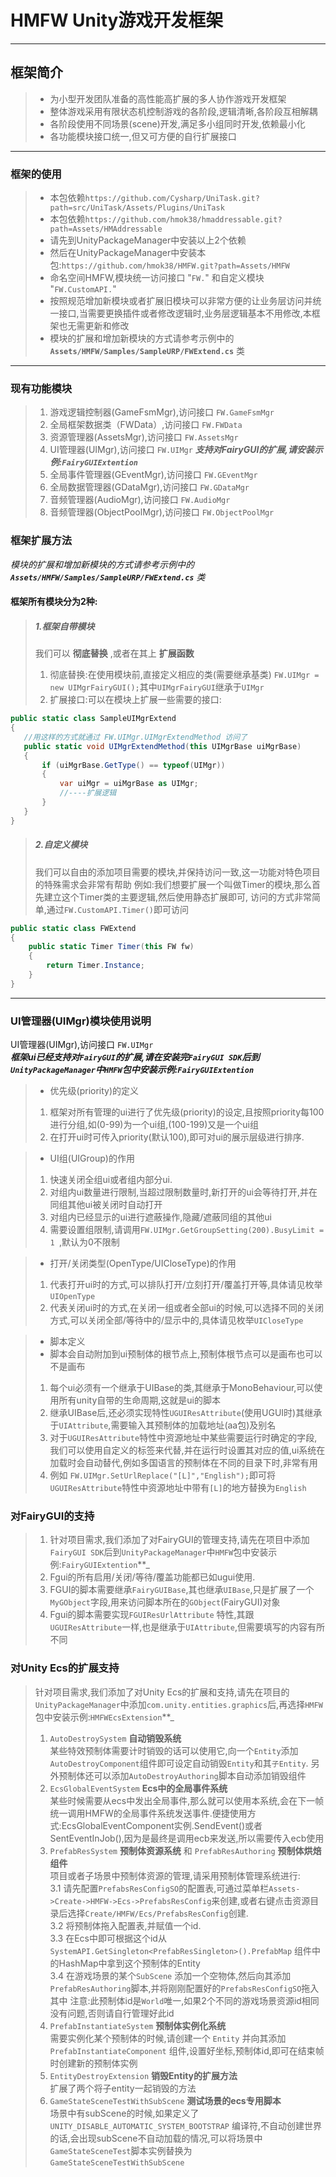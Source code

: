 # HMFW Unity游戏开发框架
***

## 框架简介

>* 为小型开发团队准备的高性能高扩展的多人协作游戏开发框架
>* 整体游戏采用有限状态机控制游戏的各阶段,逻辑清晰,各阶段互相解耦
>* 各阶段使用不同场景(scene)开发,满足多小组同时开发,依赖最小化
>* 各功能模块接口统一,但又可方便的自行扩展接口

***

### 框架的使用

>* 本包依赖`https://github.com/Cysharp/UniTask.git?path=src/UniTask/Assets/Plugins/UniTask`
>* 本包依赖`https://github.com/hmok38/hmaddressable.git?path=Assets/HMAddressable`
>* 请先到UnityPackageManager中安装以上2个依赖
>* 然后在UnityPackageManager中安装本包:`https://github.com/hmok38/HMFW.git?path=Assets/HMFW`
>* 命名空间HMFW,模块统一访问接口 "`FW.`" 和自定义模块 "`FW.CustomAPI.`"
>* 按照规范增加新模块或者扩展旧模块可以非常方便的让业务层访问并统一接口,当需要更换插件或者修改逻辑时,业务层逻辑基本不用修改,本框架也无需更新和修改
>* 模块的扩展和增加新模块的方式请参考示例中的 **`Assets/HMFW/Samples/SampleURP/FWExtend.cs`** 类

***

### 现有功能模块
>1. 游戏逻辑控制器(GameFsmMgr),访问接口 `FW.GameFsmMgr`
>2. 全局框架数据类（FWData）,访问接口 `FW.FWData`
>3. 资源管理器(AssetsMgr),访问接口 `FW.AssetsMgr`
>4. UI管理器(UIMgr),访问接口 `FW.UIMgr` _**支持对FairyGUI的扩展,请安装示例:`FairyGUIExtention`**_
>5. 全局事件管理器(GEventMgr),访问接口 `FW.GEventMgr`
>6. 全局数据管理器(GDataMgr),访问接口 `FW.GDataMgr`
>7. 音频管理器(AudioMgr),访问接口 `FW.AudioMgr`
>8. 音频管理器(ObjectPoolMgr),访问接口 `FW.ObjectPoolMgr`

### 框架扩展方法
_模块的扩展和增加新模块的方式请参考示例中的 **`Assets/HMFW/Samples/SampleURP/FWExtend.cs`** 类_
#### 框架所有模块分为2种:
> ##### 1.框架自带模块
> 我们可以 **彻底替换** ,或者在其上 **扩展函数**
>1. 彻底替换:在使用模块前,直接定义相应的类(需要继承基类) `FW.UIMgr = new UIMgrFairyGUI();`其中`UIMgrFairyGUI`继承于`UIMgr`
>2. 扩展接口:可以在模块上扩展一些需要的接口:
 ```csharp
public static class SampleUIMgrExtend
{
    //用这样的方式就通过 FW.UIMgr.UIMgrExtendMethod 访问了
    public static void UIMgrExtendMethod(this UIMgrBase uiMgrBase)
    {
        if (uiMgrBase.GetType() == typeof(UIMgr))
        {
            var uiMgr = uiMgrBase as UIMgr;
            //----扩展逻辑
        }
    }
}
```

> ##### 2.自定义模块
> 我们可以自由的添加项目需要的模块,并保持访问一致,这一功能对特色项目的特殊需求会非常有帮助
> 例如:我们想要扩展一个叫做Timer的模块,那么首先建立这个Timer类的主要逻辑,然后使用静态扩展即可,
> 访问的方式非常简单,通过`FW.CustomAPI.Timer()`即可访问
```csharp
public static class FWExtend
{
    public static Timer Timer(this FW fw)
    {
        return Timer.Instance;
    }
}
```

 ***
### UI管理器(UIMgr)模块使用说明
UI管理器(UIMgr),访问接口 `FW.UIMgr`  
_**框架ui已经支持对`FairyGUI`的扩展,请在安装完`FairyGUI SDK`后到`UnityPackageManager`中`HMFW`包中安装示例:`FairyGUIExtention`**_
>* 优先级(priority)的定义
>1. 框架对所有管理的ui进行了优先级(priority)的设定,且按照priority每100进行分组,如(0-99)为一个ui组,(100-199)又是一个ui组
>2. 在打开ui时可传入priority(默认100),即可对ui的展示层级进行排序.

>* UI组(UIGroup)的作用
>1. 快速关闭全组ui或者组内部分ui.
>2. 对组内ui数量进行限制,当超过限制数量时,新打开的ui会等待打开,并在同组其他ui被关闭时自动打开
>3. 对组内已经显示的ui进行遮蔽操作,隐藏/遮蔽同组的其他ui
>4. 需要设置组限制,请调用`FW.UIMgr.GetGroupSetting(200).BusyLimit = 1 `,默认为0不限制

>* 打开/关闭类型(OpenType/UICloseType)的作用
>1. 代表打开ui时的方式,可以排队打开/立刻打开/覆盖打开等,具体请见枚举`UIOpenType`
>2. 代表关闭ui时的方式,在关闭一组或者全部ui的时候,可以选择不同的关闭方式,可以关闭全部/等待中的/显示中的,具体请见枚举`UICloseType`

>* 脚本定义
>* 脚本会自动附加到ui预制体的根节点上,预制体根节点可以是画布也可以不是画布
>1. 每个ui必须有一个继承于UIBase的类,其继承于MonoBehaviour,可以使用所有unity自带的生命周期,这就是ui的脚本
>2. 继承UIBase后,还必须实现特性`UGUIResAttribute`(使用UGUI时)其继承于`UIAttribute`,需要输入其预制体的加载地址(aa包)及别名
>3. 对于`UGUIResAttribute`特性中资源地址中某些需要运行时确定的字段,我们可以使用自定义的标签来代替,并在运行时设置其对应的值,ui系统在加载时会自动替代,例如多国语言的预制体在不同的目录下时,非常有用
>4. 例如 `FW.UIMgr.SetUrlReplace("[L]","English");`即可将`UGUIResAttribute`特性中资源地址中带有`[L]`的地方替换为`English`

### 对FairyGUI的支持
>1. 针对项目需求,我们添加了对FairyGUI的管理支持,请先在项目中添加`FairyGUI SDK`后到`UnityPackageManager`中`HMFW`包中安装示例:`FairyGUIExtention`**_
>2. Fgui的所有启用/关闭/等待/覆盖功能都已如ugui使用.
>3. FGUI的脚本需要继承`FairyGUIBase`,其也继承`UIBase`,只是扩展了一个`MyGObject`字段,用来访问脚本所在的`GObject`(FairyGUI)对象
>4. Fgui的脚本需要实现`FGUIResUrlAttribute` 特性,其跟`UGUIResAttribute`一样,也是继承于`UIAttribute`,但需要填写的内容有所不同

### 对Unity Ecs的扩展支持

>针对项目需求,我们添加了对Unity Ecs的扩展和支持,请先在项目的`UnityPackageManager`中添加`com.unity.entities.graphics`后,再选择`HMFW`包中安装示例:`HMFWEcsExtension`**_
>1. `AutoDestroySystem` **自动销毁系统**  
    某些特效预制体需要计时销毁的话可以使用它,向一个`Entity`添加`AutoDestroyComponent`组件即可设定自动销毁`Entity`和其`子Entity`.
    另外预制体还可以添加`AutoDestroyAuthoring`脚本自动添加销毁组件
>2. `EcsGlobalEventSystem` **Ecs中的全局事件系统**  
   某些时候需要从ecs中发出全局事件,那么就可以使用本系统,会在下一帧统一调用HMFW的全局事件系统发送事件.便捷使用方式:EcsGlobalEventComponent实例.SendEvent()或者SentEventInJob(),因为是最终是调用ecb来发送,所以需要传入ecb使用
>3. `PrefabResSystem` **预制体资源系统**  和 `PrefabResAuthoring` **预制体烘焙组件**  
   项目或者子场景中预制体资源的管理,请采用预制体管理系统进行:  
   3.1 请先配置`PrefabsResConfigSO`的配置表,可通过菜单栏`Assets->Create->HMFW->Ecs->PrefabsResConfig`来创建,或者右键点击资源目录后选择`Create/HMFW/Ecs/PrefabsResConfig`创建.  
   3.2 将预制体拖入配置表,并赋值一个id.  
   3.3 在Ecs中即可根据这个id从 `SystemAPI.GetSingleton<PrefabResSingleton>().PrefabMap` 组件中的HashMap中拿到这个预制体的Entity  
   3.4 在游戏场景的某个`SubScene` 添加一个空物体,然后向其添加`PrefabResAuthoring`脚本,并将刚刚配置好的`PrefabsResConfigSO`拖入其中
   注意:此预制体id是`World`唯一,如果2个不同的游戏场景资源id相同没有问题,否则请自行管理好此id
>4. `PrefabInstantiateSystem` **预制体实例化系统**  
   需要实例化某个预制体的时候,请创建一个 `Entity` 并向其添加 `PrefabInstantiateComponent` 组件,设置好坐标,预制体id,即可在结束帧时创建新的预制体实例
>5. `EntityDestroyExtension` **销毁Entity的扩展方法**  
   扩展了两个将子entity一起销毁的方法
>6.  `GameStateSceneTestWithSubScene` **测试场景的ecs专用脚本**  
       场景中有subScene的时候,如果定义了 `UNITY_DISABLE_AUTOMATIC_SYSTEM_BOOTSTRAP` 编译符,不自动创建世界的话,会出现subScene不自动加载的情况,可以将场景中`GameStateSceneTest`脚本实例替换为`GameStateSceneTestWithSubScene`
